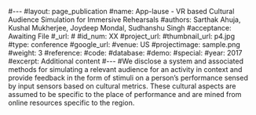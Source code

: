 #---
#layout: page_publication
#name: App-lause - VR based Cultural Audience Simulation for Immersive Rehearsals
#authors: Sarthak Ahuja, Kushal Mukherjee, Joydeep Mondal, Sudhanshu Singh
#acceptance: Awaiting File
#_url: #
#id_num: XX
#project_url:
#thumbnail_url: p4.jpg
#type: conference
#google_url: 
#venue: US
#projectimage: sample.png
#weight: 3
#reference:
#code:
#database: 
#demo: 
#special: 
#year: 2017
#excerpt: Additional content
#---
#We disclose a system and associated methods for simulating a relevant audience for an activity in context and provide feedback in the form of stimuli on a person’s performance sensed by input sensors based on cultural metrics. These cultural aspects are assumed to be specific to the place of performance and are mined from online resources specific to the region.
